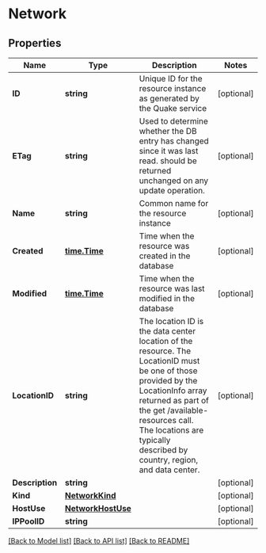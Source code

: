 # Network

## Properties

Name | Type | Description | Notes
------------ | ------------- | ------------- | -------------
**ID** | **string** | Unique ID for the resource instance as generated by the Quake service | [optional] 
**ETag** | **string** | Used to determine whether the DB entry has changed since it was last read.  should be returned unchanged on any update operation. | [optional] 
**Name** | **string** | Common name for the resource instance | [optional] 
**Created** | [**time.Time**](time.Time.md) | Time when the resource was created in the database | [optional] 
**Modified** | [**time.Time**](time.Time.md) | Time when the resource was last modified in the database | [optional] 
**LocationID** | **string** | The location ID is the data center location of the resource.  The LocationID must be one of those provided by the LocationInfo array returned as part of the get /available-resources call.  The locations are typically described by country, region, and data center. | [optional] 
**Description** | **string** |  | [optional] 
**Kind** | [**NetworkKind**](NetworkKind.md) |  | [optional] 
**HostUse** | [**NetworkHostUse**](NetworkHostUse.md) |  | [optional] 
**IPPoolID** | **string** |  | [optional] 

[[Back to Model list]](../README.md#documentation-for-models) [[Back to API list]](../README.md#documentation-for-api-endpoints) [[Back to README]](../README.md)


